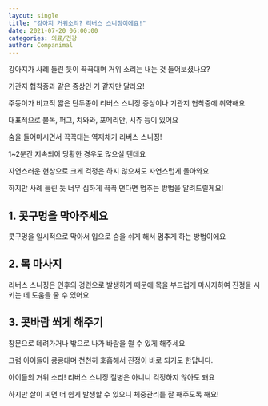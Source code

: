 ```yaml
---
layout: single
title: "강아지 거위소리? 리버스 스니징이에요!"
date: 2021-07-20 06:00:00
categories: 의료/건강
author: Companimal
---
```


강아지가 사례 들린 듯이 끅끅대며 거위 소리는 내는 것 들어보셨나요?

기관지 협착증과 같은 증상인 거 같지만 달라요!

주둥이가 비교적 짧은 단두종이 리버스 스니징 증상이나 기관지 협착증에 취약해요

대표적으로 불독, 퍼그, 치와와, 포메리안, 시츄 등이 있어요

숨을 들어마시면서 끅끅대는 역재채기 리버스 스니징!

1~2분간 지속되어 당황한 경우도 많으실 텐데요

자연스러운 현상으로 크게 걱정은 하지 않으셔도 자연스럽게 돌아와요

하지만 사례 들린 듯 너무 심하게 끅끅 댄다면 멈추는 방법을 알려드릴게요!

## 1. 콧구멍을 막아주세요

콧구멍을 일시적으로 막아서 입으로 숨을 쉬게 해서 멈추게 하는 방법이에요

## 2. 목 마사지

리버스 스니징은 인후의 경련으로 발생하기 때문에 목을 부드럽게 마사지하여 진정을 시키는 데 도움을 줄 수 있어요

## 3. 콧바람 쐬게 해주기

창문으로 데려가거나 밖으로 나가 바람을 쐴 수 있게 해주세요

그럼 아이들이 킁킁대며 천천히 호흡해서 진정이 바로 되기도 한답니다.

아이들의 거위 소리! 리버스 스니징 질병은 아니니 걱정하지 않아도 돼요

하지만 살이 찌면 더 쉽게 발생할 수 있으니 체중관리를 잘 해주도록 해요!
